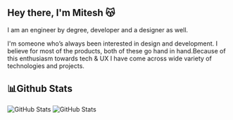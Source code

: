 
<!--
**Miteshhsingla/Miteshhsingla** is a ✨ _special_ ✨ repository because its `README.md` (this file) appears on your GitHub profile.

Here are some ideas to get you started:

- 🔭 I’m currently working on ...
- 🌱 I’m currently learning ...
- 👯 I’m looking to collaborate on ...
- 🤔 I’m looking for help with ...
- 💬 Ask me about ...
- 📫 How to reach me: ...
- 😄 Pronouns: ...
- ⚡ Fun fact: ...
-->

## Hey there, I'm Mitesh 😽

I am an engineer by degree, developer and a designer as well. 

I'm someone who’s always been interested in design and development. I believe for most of the products, both of these go hand in hand.Because of this enthusiasm towards tech & UX I have come across wide variety of technologies and projects.

## 📊Github Stats
![GitHub Stats](https://github-readme-stats.vercel.app/api?username=Miteshhsingla&theme=dark&show_icons=true&hide_border=true&count_private=true)
![GitHub Stats](https://github-readme-streak-stats.herokuapp.com/?user=Miteshhsingla&theme=dark&hide_border=true)
